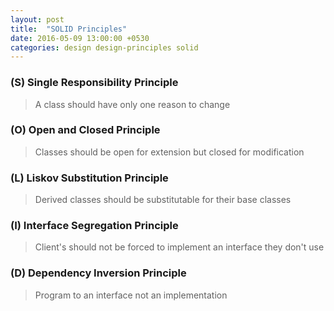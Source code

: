 ```yaml
---
layout: post
title:  "SOLID Principles"
date: 2016-05-09 13:00:00 +0530
categories: design design-principles solid
---
```


### (S) Single Responsibility Principle
> A class should have only one reason to change

### (O) Open and Closed Principle
> Classes should be open for extension but closed for modification

### (L) Liskov Substitution Principle
> Derived classes should be substitutable for their base classes 

### (I) Interface Segregation Principle
> Client's should not be forced to implement an interface they don't use

### (D) Dependency Inversion Principle
> Program to an interface not an implementation
